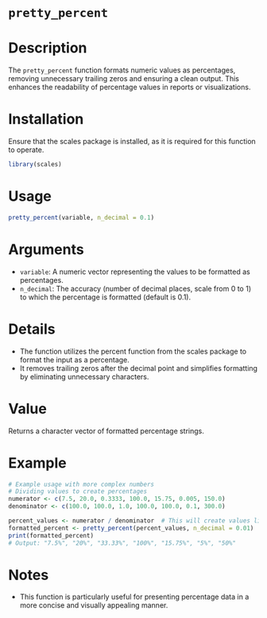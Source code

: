 # `pretty_percent`

# Description
The `pretty_percent` function formats numeric values as percentages, removing unnecessary trailing zeros and ensuring a clean output. This enhances the readability of percentage values in reports or visualizations.

# Installation
Ensure that the scales package is installed, as it is required for this function to operate.

```r
library(scales)
```

# Usage

```r
pretty_percent(variable, n_decimal = 0.1)
```

# Arguments

* `variable`: A numeric vector representing the values to be formatted as percentages.
* `n_decimal`: The accuracy (number of decimal places, scale from 0 to 1) to which the percentage is formatted (default is 0.1).

# Details

* The function utilizes the percent function from the scales package to format the input as a percentage.
* It removes trailing zeros after the decimal point and simplifies formatting by eliminating unnecessary characters.

# Value

Returns a character vector of formatted percentage strings.

# Example

```r
# Example usage with more complex numbers
# Dividing values to create percentages
numerator <- c(7.5, 20.0, 0.3333, 100.0, 15.75, 0.005, 150.0)
denominator <- c(100.0, 100.0, 1.0, 100.0, 100.0, 0.1, 300.0)

percent_values <- numerator / denominator  # This will create values like 0.075, 0.20, etc.
formatted_percent <- pretty_percent(percent_values, n_decimal = 0.01)
print(formatted_percent)  
# Output: "7.5%", "20%", "33.33%", "100%", "15.75%", "5%", "50%"
```

# Notes

* This function is particularly useful for presenting percentage data in a more concise and visually appealing manner.
